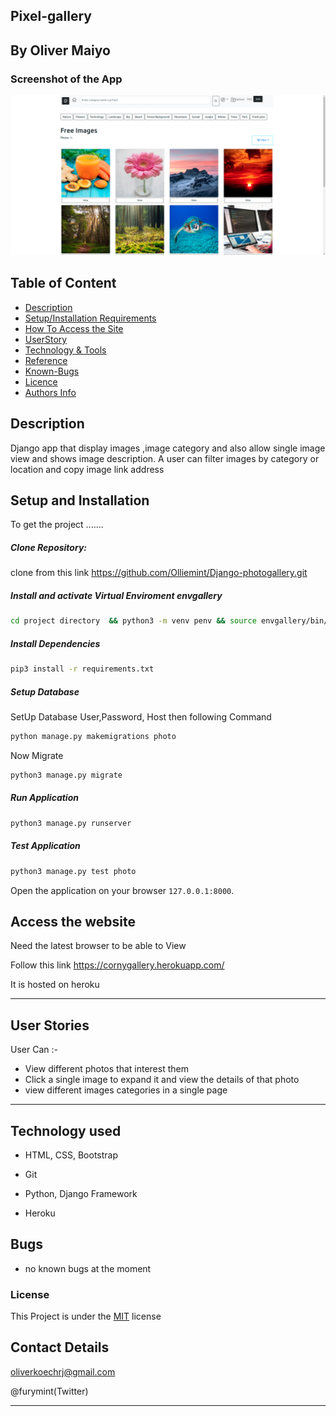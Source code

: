 ## Pixel-gallery
## By Oliver Maiyo

### Screenshot of the App
<img src="https://raw.githubusercontent.com/Olliemint/Pixel-gallery/main/static/images/pixels-landing.png">


## Table of Content

+ [Description](#description)
+ [Setup/Installation Requirements](setup&installationrequirements)
+ [How To Access the Site](#howtoaccessthesite)
+ [UserStory](#userstory)
+ [Technology & Tools](#technology&tools)
+ [Reference](#reference)
+ [Known-Bugs](#knownbugs)
+ [Licence](#licence)
+ [Authors Info](#authors-info)

## Description
Django app that display images ,image category and also allow single image view and shows image description. A user can filter images by category or location and copy image link address

## Setup and Installation  
To get the project .......  
  
##### Clone Repository:  

clone from this link https://github.com/Olliemint/Django-photogallery.git

##### Install and activate Virtual Enviroment envgallery  
 ```bash 
cd project directory  && python3 -m venv penv && source envgallery/bin/activate 
```  
##### Install Dependencies  
 ```bash 
 pip3 install -r requirements.txt 
```  
##### Setup Database  
  SetUp Database User,Password, Host then following Command  
 ```bash 
python manage.py makemigrations photo 
 ``` 
 Now Migrate  
 ```bash 
 python3 manage.py migrate 
```
##### Run Application  
 ```bash 
 python3 manage.py runserver
```
##### Test Application  
 ```bash 
 python3 manage.py test photo
```
Open the application on your browser `127.0.0.1:8000`. 


## Access the website
Need the latest browser to be able to View

Follow this link https://cornygallery.herokuapp.com/

It is hosted on heroku

---

## User Stories  
User Can :-

* View different photos that interest them  
* Click a single image to expand it and view the details of that photo  
* view different images categories in a single page 
 

---

  
## Technology used  
  
* HTML, CSS, Bootstrap

* Git

* Python, Django Framework

* Heroku 
  
  
## Bugs  
* no known bugs at the moment

### License
This Project is under the [MIT](LICENSE) license
  
## Contact Details
oliverkoechrj@gmail.com

@furymint(Twitter)


---



